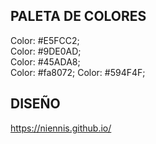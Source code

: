 ## PALETA DE COLORES

Color: #E5FCC2;    
Color: #9DE0AD;    
Color: #45ADA8;  
Color: #fa8072;
Color: #594F4F; 


## DISEÑO

https://niennis.github.io/